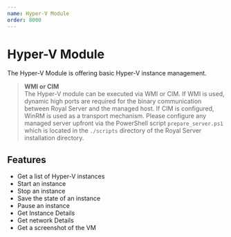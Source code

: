 ```yaml
---
name: Hyper-V Module
order: 8000
---
```


# Hyper-V Module

The Hyper-V Module is offering basic Hyper-V instance management.

> **WMI or CIM**  
> The Hyper-V module can be executed via WMI or CIM. If WMI is used, dynamic high ports are required for the binary communication between Royal Server and the managed host. If CIM is configured, WinRM is used as a transport mechanism. Please configure any managed server upfront via the PowerShell script `prepare_server.ps1` which is located in the `./scripts` directory of the Royal Server installation directory.

## Features

- Get a list of Hyper-V instances
- Start an instance
- Stop an instance
- Save the state of an instance
- Pause an instance
- Get Instance Details
- Get network Details
- Get a screenshot of the VM
